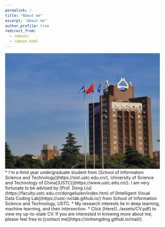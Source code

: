 ```yaml
---
permalink: /
title: "About me"
excerpt: "About me"
author_profile: true
redirect_from: 
  - /about/
  - /about.html
---
```


<img src="../images/USTC.jpg" alt="USTC Campus">
* I'm a third year undergraduate student from [School of Information Science and Technology](https://sist.ustc.edu.cn/), University of Science and Technology of China[(USTC)](https://www.ustc.edu.cn/). I am very fortunate to be advised by [Prof. Dong Liu](https://faculty.ustc.edu.cn/dongeliu/en/index.htm) of [Intelligent Visual Data Coding Lab](https://ustc-ivclab.github.io/) from School of Information Science and Technology, USTC.
* My research interests lie in deep learning, machine learning, and their intersection.
* Click [Here](../assets/CV.pdf) to view my up-to-state CV. If you are interested in knowing more about me, please feel free to [contact me](https://xinhengding.github.io/mail/).


<!--[Email](mailto:dxh3382@mail.ustc.edu.cn) / [Github](https://github.com/XinhengDing) / [Wechat](../images/wechat.jpg) -->
